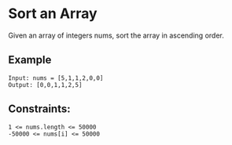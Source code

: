 # Sort an Array

Given an array of integers nums, sort the array in ascending order.

## Example
```
Input: nums = [5,1,1,2,0,0]
Output: [0,0,1,1,2,5]
```

## Constraints:

```
1 <= nums.length <= 50000
-50000 <= nums[i] <= 50000
```
